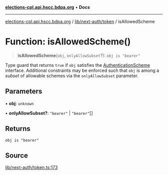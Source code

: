 [**elections-cpl.api.hscc.bdpa.org**](../../../../README.md) • **Docs**

***

[elections-cpl.api.hscc.bdpa.org](../../../../README.md) / [lib/next-auth/token](../README.md) / isAllowedScheme

# Function: isAllowedScheme()

> **isAllowedScheme**(`obj`, `onlyAllowSubset`?): `obj is "bearer"`

Type guard that returns `true` if `obj` satisfies the
[AuthenticationScheme](../../authenticate/type-aliases/AuthenticationScheme.md) interface. Additional constraints may be
enforced such that `obj` is among a _subset_ of allowable schemes via the
`onlyAllowSubset` parameter.

## Parameters

• **obj**: `unknown`

• **onlyAllowSubset?**: `"bearer"` \| `"bearer"`[]

## Returns

`obj is "bearer"`

## Source

[lib/next-auth/token.ts:173](https://github.com/nhscc/elections_cpl.api.hscc.bdpa.org/blob/46ed5b306a3fd199be2bd28706c3da03542c6da3/lib/next-auth/token.ts#L173)
